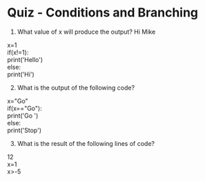 # Quiz - Conditions and Branching

1. What value of x will produce the output?
Hi
Mike

x=1  
if(x!=1):  
  print('Hello')  
else:  
  print('Hi')  
  
2. What is the output of the following code?

x="Go"  
if(x=="Go"):  
  print('Go ')  
else:  
  print('Stop')  

3. What is the result of the following lines of code?

12  
x=1  
x>-5  
